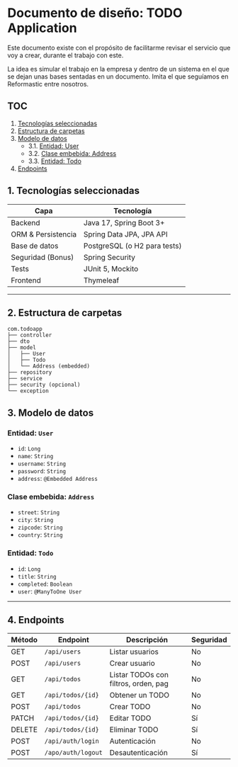 # Documento de diseño: TODO Application

Este documento existe con el propósito de facilitarme revisar el servicio que voy a crear, durante el trabajo con este.

La idea es simular el trabajo en la empresa y dentro de un sistema en el que se dejan unas bases sentadas en un documento. Imita el que seguíamos en Reformastic entre nosotros.

## TOC

1. [Tecnologías seleccionadas](#1-tecnologías-seleccionadas)
2. [Estructura de carpetas](#2-estructura-de-carpetas)
3. [Modelo de datos](#3-modelo-de-datos)
   - 3.1. [Entidad: User](#entidad-user)
   - 3.2. [Clase embebida: Address](#clase-embebida-address)
   - 3.3. [Entidad: Todo](#entidad-todo)
4. [Endpoints](#4-endpoints)


## 1. Tecnologías seleccionadas

| Capa               | Tecnología                   |
| ------------------ |------------------------------|
| Backend            | Java 17, Spring Boot 3+      |
| ORM & Persistencia | Spring Data JPA, JPA API     |
| Base de datos      | PostgreSQL (o H2 para tests) |
| Seguridad (Bonus)  | Spring Security              |
| Tests              | JUnit 5, Mockito             |
| Frontend           | Thymeleaf                    |  

---

## 2. Estructura de carpetas

```
com.todoapp
├── controller
├── dto
├── model
│   ├── User
│   ├── Todo
│   └── Address (embedded)
├── repository
├── service
├── security (opcional)
└── exception
```

## 3. Modelo de datos

### Entidad: `User`

* `id`: `Long`
* `name`: `String`
* `username`: `String`
* `password`: `String`
* `address`: `@Embedded Address`

### Clase embebida: `Address`

* `street`: `String`
* `city`: `String`
* `zipcode`: `String`
* `country`: `String`

### Entidad: `Todo`

* `id`: `Long`
* `title`: `String`
* `completed`: `Boolean`
* `user`: `@ManyToOne User`

---

## 4. Endpoints

| Método | Endpoint           | Descripción                          | Seguridad |
|--------|--------------------|--------------------------------------|-----------| 
| GET    | `/api/users`       | Listar usuarios                      | No        |
| POST   | `/api/users`       | Crear usuario                        | No        |
| GET    | `/api/todos`       | Listar TODOs con filtros, orden, pag | No        |
| GET    | `/api/todos/{id}`  | Obtener un TODO                      | No        |
| POST   | `/api/todos`       | Crear TODO                           | No        |
| PATCH  | `/api/todos/{id}`  | Editar TODO                          | Sí        |
| DELETE | `/api/todos/{id}`  | Eliminar TODO                        | Sí        |
| POST   | `/api/auth/login`  | Autenticación                        | No        |
| POST   | `/apo/auth/logout` | Desautenticación                     | Sí        |